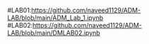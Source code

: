 #LAB01:https://github.com/naveed1129/ADM-LAB/blob/main/ADM_Lab_1.ipynb
#LAB02:https://github.com/naveed1129/ADM-LAB/blob/main/DMLAB02.ipynb
